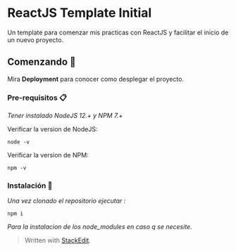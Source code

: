 
# ReactJS Template Initial

Un template para comenzar mis practicas con ReactJS y facilitar el inicio de un nuevo proyecto.

## Comenzando 🚀

Mira **Deployment** para conocer como desplegar el proyecto.


### Pre-requisitos 📋

_Tener instalado NodeJS 12.+ y NPM 7.+_

Verificar la version de NodeJS:
```
node -v
```
Verificar la version de NPM:
```
npm -v
```

### Instalación 🔧

_Una vez clonado el repositorio ejecutar :_

```
npm i
```

_Para la instalacion de los node_modules en caso q se necesite._

> Written with [StackEdit](https://stackedit.io/).